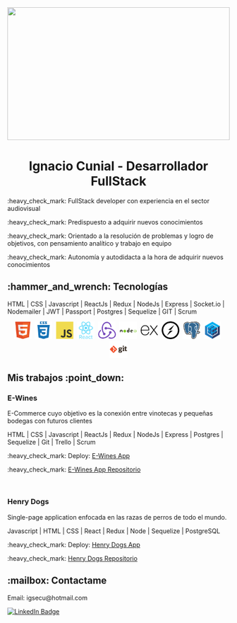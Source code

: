 <div align="center">
  <img src="https://media.giphy.com/media/26tn33aiTi1jkl6H6/giphy.gif" width="100%" height="300"/>
  <h1>Ignacio Cunial - Desarrollador FullStack</h1>
</div>

<div>
  <p>:heavy_check_mark: FullStack developer con experiencia en el sector audiovisual</p>
  <p>:heavy_check_mark: Predispuesto a adquirir nuevos conocimientos</p>
  <p>:heavy_check_mark: Orientado a la resolución de problemas y logro de objetivos, con pensamiento analítico y trabajo en equipo</p>
  <p>:heavy_check_mark: Autonomía y autodidacta a la hora de adquirir nuevos conocimientos</p>
</div>

<div>
<h2>:hammer_and_wrench: Tecnologías</h2>
<p>HTML | CSS | Javascript | ReactJs | Redux | NodeJs | Express | Socket.io | Nodemailer | JWT | Passport | Postgres | Sequelize | GIT | Scrum
<div align="center">
  <img src="https://github.com/devicons/devicon/blob/master/icons/html5/html5-original.svg" title="HTML5" alt="HTML" width="40" height="40"/>&nbsp;
  <img src="https://github.com/devicons/devicon/blob/master/icons/css3/css3-plain-wordmark.svg"  title="CSS3" alt="CSS" width="40" height="40"/>&nbsp;
  <img src="https://github.com/devicons/devicon/blob/master/icons/javascript/javascript-original.svg" title="JavaScript" alt="JavaScript" width="40" height="40"/>&nbsp;
  <img src="https://github.com/devicons/devicon/blob/master/icons/react/react-original-wordmark.svg" title="React" alt="React" width="40" height="40"/>&nbsp;
  <img src="https://github.com/devicons/devicon/blob/master/icons/redux/redux-original.svg" title="Redux" alt="Redux " width="40" height="40"/>&nbsp;
  <img src="https://github.com/devicons/devicon/blob/master/icons/nodejs/nodejs-original-wordmark.svg" title="NodeJS" alt="NodeJS" width="40" height="40"/>&nbsp;
   <img src="https://github.com/devicons/devicon/blob/master/icons/express/express-original.svg" title="Express" alt="Express" width="40" height="40"/>&nbsp;
    <img src="https://github.com/devicons/devicon/blob/master/icons/socketio/socketio-original.svg" title="SocketIo" alt="SocketIo" width="40" height="40"/>&nbsp;
    <img src="https://github.com/devicons/devicon/blob/master/icons/postgresql/postgresql-original.svg" title="Postgresql" alt="Postgresql" width="40" height="40"/>&nbsp;
     <img src="https://github.com/devicons/devicon/blob/master/icons/sequelize/sequelize-original.svg" title="Sequelize" alt="Sequelize" width="40" height="40"/>&nbsp;
  <img src="https://github.com/devicons/devicon/blob/master/icons/git/git-original-wordmark.svg" title="Git" **alt="Git" width="40" height="40"/>
</div>
</div>

<div>
<h2>Mis trabajos :point_down:</h2>
<h3>E-Wines</h3>
<p>E-Commerce cuyo objetivo es la conexión entre vinotecas y pequeñas bodegas con futuros clientes</p>
<p>HTML | CSS | Javascript | ReactJs | Redux | NodeJs | Express | Postgres | Sequelize | Git | Trello | Scrum</p>
 
<p>:heavy_check_mark: Deploy: <a href="https://e-wine-ashen.vercel.app/" target="_blank">E-Wines App</a></p>
<p>:heavy_check_mark: <a href="https://github.com/icunial/E-Wines-Ecommerce" target="_blank">E-Wines App Repositorio</a></p>
<br>
<h3>Henry Dogs</h3>
<p>Single-page application enfocada en las razas de perros de todo el mundo.</p>
<p>Javascript | HTML | CSS | React | Redux | Node | Sequelize | PostgreSQL</p>

<p>:heavy_check_mark: Deploy: <a href="https://pi-cunial.herokuapp.com/" target="_blank">Henry Dogs App</a></p>
<p>:heavy_check_mark: <a href="https://github.com/icunial/PI-Henry" target="_blank">Henry Dogs Repositorio</a></p>

</div>

<div>
<h2>:mailbox: Contactame</h2>
<p>Email: igsecu@hotmail.com</p>
<a href="https://www.linkedin.com/in/ignacio-cunial/" target="_blank">
    <img src="https://img.shields.io/badge/LinkedIn-blue?style=for-the-badge&logo=linkedin&logoColor=white" alt="LinkedIn Badge"/>
</a>
</div>
